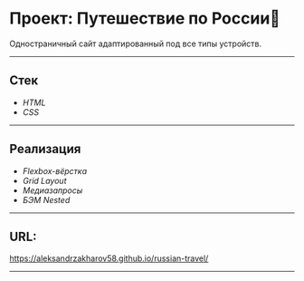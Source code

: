 # **Проект: Путешествие по России**:station:

Одностраничный сайт адаптированный под все типы устройств.

***

## Стек
- _HTML_
- _CSS_

***

## Реализация
- _Flexbox-вёрстка_
- _Grid Layout_
- _Медиазапросы_
- _БЭМ Nested_

***

## URL:

https://aleksandrzakharov58.github.io/russian-travel/

***
